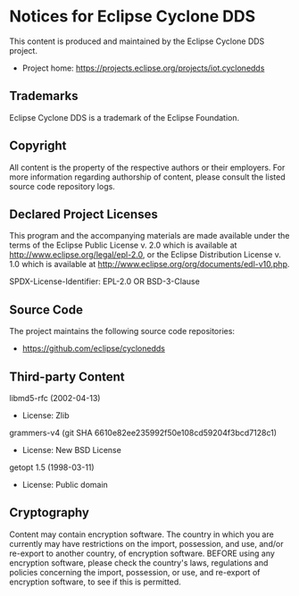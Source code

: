 # Notices for Eclipse Cyclone DDS

This content is produced and maintained by the Eclipse Cyclone DDS project.

* Project home: https://projects.eclipse.org/projects/iot.cyclonedds

## Trademarks

Eclipse Cyclone DDS is a trademark of the Eclipse Foundation.

## Copyright

All content is the property of the respective authors or their employers. For
more information regarding authorship of content, please consult the listed
source code repository logs.

## Declared Project Licenses

This program and the accompanying materials are made available under the terms
of the Eclipse Public License v. 2.0 which is available at
http://www.eclipse.org/legal/epl-2.0, or the Eclipse Distribution License v. 1.0
which is available at http://www.eclipse.org/org/documents/edl-v10.php.

SPDX-License-Identifier: EPL-2.0 OR BSD-3-Clause

## Source Code

The project maintains the following source code repositories:

* https://github.com/eclipse/cyclonedds

## Third-party Content

libmd5-rfc (2002-04-13)

* License: Zlib

grammers-v4 (git SHA 6610e82ee235992f50e108cd59204f3bcd7128c1)

* License: New BSD License

getopt 1.5 (1998-03-11)

* License: Public domain

## Cryptography

Content may contain encryption software. The country in which you are currently
may have restrictions on the import, possession, and use, and/or re-export to
another country, of encryption software. BEFORE using any encryption software,
please check the country's laws, regulations and policies concerning the import,
possession, or use, and re-export of encryption software, to see if this is
permitted.

